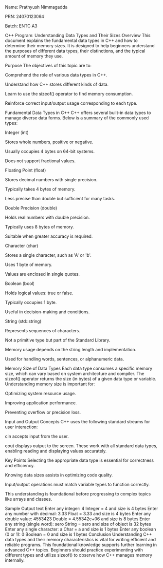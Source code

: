 Name: Prathyush Nimmagadda

PRN: 24070123064

Batch: ENTC A3

C++ Program: Understanding Data Types and Their Sizes
Overview
This document explains the fundamental data types in C++ and how to determine their memory sizes. It is designed to help beginners understand the purposes of different data types, their distinctions, and the typical amount of memory they use.

Purpose
The objectives of this topic are to:

Comprehend the role of various data types in C++.

Understand how C++ stores different kinds of data.

Learn to use the sizeof() operator to find memory consumption.

Reinforce correct input/output usage corresponding to each type.

Fundamental Data Types in C++
C++ offers several built-in data types to manage diverse data forms. Below is a summary of the commonly used types:

Integer (int)

Stores whole numbers, positive or negative.

Usually occupies 4 bytes on 64-bit systems.

Does not support fractional values.

Floating Point (float)

Stores decimal numbers with single precision.

Typically takes 4 bytes of memory.

Less precise than double but sufficient for many tasks.

Double Precision (double)

Holds real numbers with double precision.

Typically uses 8 bytes of memory.

Suitable when greater accuracy is required.

Character (char)

Stores a single character, such as 'A' or 'b'.

Uses 1 byte of memory.

Values are enclosed in single quotes.

Boolean (bool)

Holds logical values: true or false.

Typically occupies 1 byte.

Useful in decision-making and conditions.

String (std::string)

Represents sequences of characters.

Not a primitive type but part of the Standard Library.

Memory usage depends on the string length and implementation.

Used for handling words, sentences, or alphanumeric data.

Memory Size of Data Types
Each data type consumes a specific memory size, which can vary based on system architecture and compiler. The sizeof() operator returns the size (in bytes) of a given data type or variable. Understanding memory size is important for:

Optimizing system resource usage.

Improving application performance.

Preventing overflow or precision loss.

Input and Output Concepts
C++ uses the following standard streams for user interaction:

cin accepts input from the user.

cout displays output to the screen.
These work with all standard data types, enabling reading and displaying values accurately.

Key Points
Selecting the appropriate data type is essential for correctness and efficiency.

Knowing data sizes assists in optimizing code quality.

Input/output operations must match variable types to function correctly.

This understanding is foundational before progressing to complex topics like arrays and classes.

Sample Output
text
Enter any integer: 4
Integer = 4 and size is 4 bytes
Enter any number with decimal: 3.33
Float = 3.33 and size is 4 bytes
Enter any double value: 4553423
Double = 4.55342e+06 and size is 8 bytes
Enter any string (single word): sero
String = sero and size of object is 32 bytes
Enter any single character: a
Char = a and size is 1 bytes
Enter any boolean (0 or 1): 0
Boolean = 0 and size is 1 bytes
Conclusion
Understanding C++ data types and their memory characteristics is vital for writing efficient and reliable programs. This foundational knowledge supports further learning in advanced C++ topics. Beginners should practice experimenting with different types and utilize sizeof() to observe how C++ manages memory internally.

